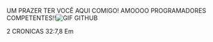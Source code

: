 UM PRAZER TER VOCÊ  AQUI COMIGO!
AMOOOO  PROGRAMADORES  COMPETENTES!!![GIF GITHUB](https://user-images.githubusercontent.com/96752968/152598083-a7a7d5d8-6b97-460d-b638-822bbf2ce63a.gif)

2 CRONICAS 32:7,8
Em
